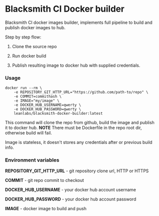 # Blacksmith CI Docker builder

Blacksmith CI docker images builder, implements full pipeline to build and publish docker images to hub.

Step by step flow:

1. Clone the source repo

2. Run docker build

3. Publish resulting image to docker hub with supplied credentials.

### Usage

```shell
docker run --rm \
    -e REPOSITORY_GIT_HTTP_URL="https://github.com/path-to/repo" \
    -e COMMIT=commithash \
    -e IMAGE="my/image" \
    -e DOCKER_HUB_USERNAME=qwerty \
    -e DOCKER_HUB_PASSWORD=qwerty \
    leanlabs/blacksmith-docker-builder:latest
```

This command will clone the repo from github, build the image and publish it to docker hub. **NOTE** There must be Dockerfile in the repo root dir, otherwise build will fail.

Image is stateless, it doesn't stores any credentials after or previous build info.

### Environment variables

**REPOSITORY_GIT_HTTP_URL** - git repository clone url, HTTP or HTTPS

**COMMIT** - git repo commit to checkout

**DOCKER_HUB_USERNAME** - your docker hub account username

**DOCKER_HUB_PASSWORD** - your docker hub account password

**IMAGE**  - docker image to build and push
